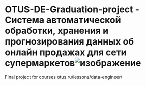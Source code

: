 # OTUS-DE-Graduation-project - Система автоматической обработки, хранения и прогнозирования данных об онлайн продажах для сети супермаркетов![изображение](https://user-images.githubusercontent.com/31311609/235865111-85b9f14f-bb4a-487c-bf3d-dc466538dcd8.png)

 Final project for courses otus.ru/lessons/data-engineer/ 
